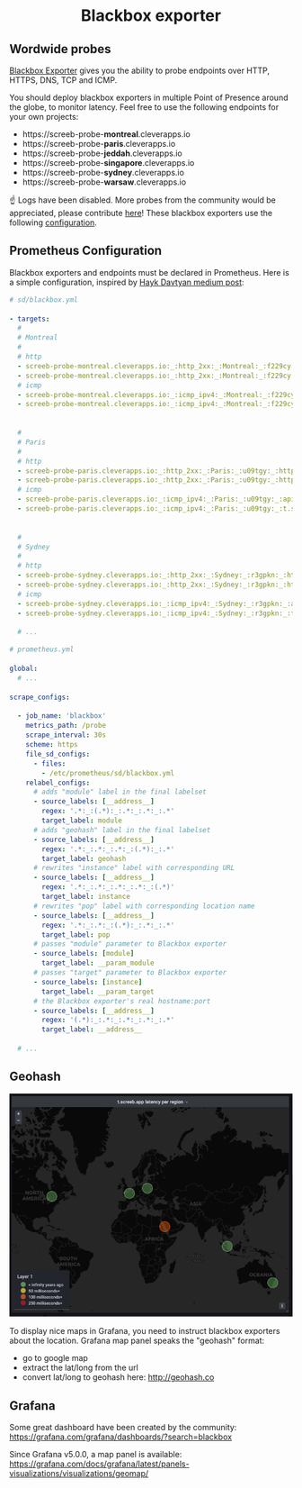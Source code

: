 
<h1 style="text-align: center;">
  Blackbox exporter
</h1>

## Wordwide probes

<a href="https://github.com/prometheus/blackbox_exporter" target="_blank">Blackbox Exporter</a> gives you the ability to probe endpoints over HTTP, HTTPS, DNS, TCP and ICMP.</a>

You should deploy blackbox exporters in multiple Point of Presence around the globe, to monitor latency. Feel free to use the following endpoints for your own projects:

- https://screeb-probe-<b>montreal</b>.cleverapps.io
- https://screeb-probe-<b>paris</b>.cleverapps.io
- https://screeb-probe-<b>jeddah</b>.cleverapps.io
- https://screeb-probe-<b>singapore</b>.cleverapps.io
- https://screeb-probe-<b>sydney</b>.cleverapps.io
- https://screeb-probe-<b>warsaw</b>.cleverapps.io

☝️ Logs have been disabled. More probes from the community would be appreciated, please contribute <a href="https://github.com/samber/awesome-prometheus-alerts/" target="_blank">here</a>! These blackbox exporters use the following <a href="https://github.com/ScreebApp/blackbox_exporter/blob/master/screeb.yml" target="_blank">configuration</a>.

## Prometheus Configuration

Blackbox exporters and endpoints must be declared in Prometheus. Here is a simple configuration, inspired by [Hayk Davtyan medium post](https://medium.com/geekculture/single-prometheus-job-for-dozens-of-blackbox-exporters-2a7ba492d6c8):

```yml
# sd/blackbox.yml

- targets:
  #
  # Montreal
  #
  # http
  - screeb-probe-montreal.cleverapps.io:_:http_2xx:_:Montreal:_:f229cy:_:https://api.screeb.app
  - screeb-probe-montreal.cleverapps.io:_:http_2xx:_:Montreal:_:f229cy:_:https://t.screeb.app/tag.js
  # icmp
  - screeb-probe-montreal.cleverapps.io:_:icmp_ipv4:_:Montreal:_:f229cy:_:api.screeb.app
  - screeb-probe-montreal.cleverapps.io:_:icmp_ipv4:_:Montreal:_:f229cy:_:t.screeb.app


  #
  # Paris
  #
  # http
  - screeb-probe-paris.cleverapps.io:_:http_2xx:_:Paris:_:u09tgy:_:https://api.screeb.app
  - screeb-probe-paris.cleverapps.io:_:http_2xx:_:Paris:_:u09tgy:_:https://t.screeb.app/tag.js
  # icmp
  - screeb-probe-paris.cleverapps.io:_:icmp_ipv4:_:Paris:_:u09tgy:_:api.screeb.app
  - screeb-probe-paris.cleverapps.io:_:icmp_ipv4:_:Paris:_:u09tgy:_:t.screeb.app


  #
  # Sydney
  #
  # http
  - screeb-probe-sydney.cleverapps.io:_:http_2xx:_:Sydney:_:r3gpkn:_:https://api.screeb.app
  - screeb-probe-sydney.cleverapps.io:_:http_2xx:_:Sydney:_:r3gpkn:_:https://t.screeb.app/tag.js
  # icmp
  - screeb-probe-sydney.cleverapps.io:_:icmp_ipv4:_:Sydney:_:r3gpkn:_:api.screeb.app
  - screeb-probe-sydney.cleverapps.io:_:icmp_ipv4:_:Sydney:_:r3gpkn:_:t.screeb.app

  # ...
```

```yml
# prometheus.yml

global:
  # ...

scrape_configs:

  - job_name: 'blackbox'
    metrics_path: /probe
    scrape_interval: 30s
    scheme: https
    file_sd_configs:
      - files:
        - /etc/prometheus/sd/blackbox.yml
    relabel_configs:
      # adds "module" label in the final labelset
      - source_labels: [__address__]
        regex: '.*:_:(.*):_:.*:_:.*:_:.*'
        target_label: module
      # adds "geohash" label in the final labelset
      - source_labels: [__address__]
        regex: '.*:_:.*:_:.*:_:(.*):_:.*'
        target_label: geohash
      # rewrites "instance" label with corresponding URL
      - source_labels: [__address__]
        regex: '.*:_:.*:_:.*:_:.*:_:(.*)'
        target_label: instance
      # rewrites "pop" label with corresponding location name
      - source_labels: [__address__]
        regex: '.*:_:.*:_:(.*):_:.*:_:.*'
        target_label: pop
      # passes "module" parameter to Blackbox exporter
      - source_labels: [module]
        target_label: __param_module
      # passes "target" parameter to Blackbox exporter
      - source_labels: [instance]
        target_label: __param_target
      # the Blackbox exporter's real hostname:port
      - source_labels: [__address__]
        regex: '(.*):_:.*:_:.*:_:.*:_:.*'
        target_label: __address__

  # ...

```

## Geohash

![](assets/grafana-map-panel.png)

To display nice maps in Grafana, you need to instruct blackbox exporters about the location. Grafana map panel speaks the "geohash" format:

- go to google map
- extract the lat/long from the url
- convert lat/long to geohash here: http://geohash.co

## Grafana

Some great dashboard have been created by the community: https://grafana.com/grafana/dashboards/?search=blackbox

Since Grafana v5.0.0, a map panel is available: https://grafana.com/docs/grafana/latest/panels-visualizations/visualizations/geomap/
